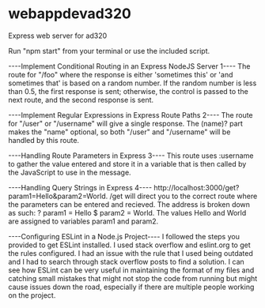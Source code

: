 # webappdevad320
Express web server for ad320

Run "npm start" from your terminal or use the included script.

----Implement Conditional Routing in an Express NodeJS Server 1----
The route for "/foo" where the response is either 'sometimes this' or 'and sometimes that' is based on a random number. If the random number is less than 0.5, the first response is sent; otherwise, the control is passed to the next route, and the second response is sent.

----Implement Regular Expressions in Express Route Paths 2----
The route for "/user" or "/username" will give a single response. The (name)? part makes the "name" optional, so both "/user" and "/username" will be handled by this route.

----Handling Route Parameters in Express 3----
This route uses :username to gather the value entered and store it in a variable that is then called by the JavaScript to use in the message. 

----Handling Query Strings in Express 4----
http://localhost:3000/get?param1=Hello&param2=World.  /get will direct you to the correct route where the parameters can be entered and recieved. The address is broken down as such: ? param1 = Hello $ param2 = World.
The values Hello and World are assigned to variables param1 and param2.

----Configuring ESLint in a Node.js Project----
I followed the steps you provided to get ESLint installed. I used stack overflow and eslint.org to get the rules configured.
I had an issue with the rule that I used being outdated and I had to search through stack overflow posts to find a solution.
I can see how ESLint can be very useful in maintaining the format of my files and catching small mistakes that might not stop the code from running but might cause issues down the road, especially if there are multiple people working on the project.
